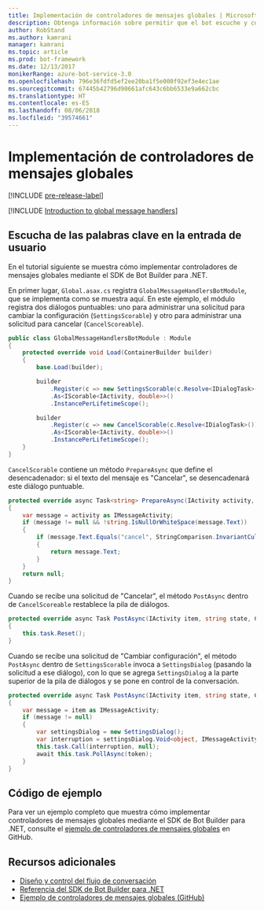 ```yaml
---
title: Implementación de controladores de mensajes globales | Microsoft Docs
description: Obtenga información sobre permitir que el bot escuche y controle la entrada de usuario que contiene ciertas palabras clave mediante el SDK de Bot Builder para .NET.
author: RobStand
ms.author: kamrani
manager: kamrani
ms.topic: article
ms.prod: bot-framework
ms.date: 12/13/2017
monikerRange: azure-bot-service-3.0
ms.openlocfilehash: 796e36fdfd5ef2ee20ba1f5e000f92ef3e4ec1ae
ms.sourcegitcommit: 67445b42796d90661afc643c6bb6533e9a662cbc
ms.translationtype: HT
ms.contentlocale: es-ES
ms.lasthandoff: 08/06/2018
ms.locfileid: "39574661"
---
```

# <a name="implement-global-message-handlers"></a>Implementación de controladores de mensajes globales

[!INCLUDE [pre-release-label](../includes/pre-release-label-v3.md)]

[!INCLUDE [Introduction to global message handlers](../includes/snippet-global-handlers-intro.md)]

## <a name="listen-for-keywords-in-user-input"></a>Escucha de las palabras clave en la entrada de usuario

En el tutorial siguiente se muestra cómo implementar controladores de mensajes globales mediante el SDK de Bot Builder para .NET.

En primer lugar, `Global.asax.cs` registra `GlobalMessageHandlersBotModule`, que se implementa como se muestra aquí. En este ejemplo, el módulo registra dos diálogos puntuables: uno para administrar una solicitud para cambiar la configuración (`SettingsScorable`) y otro para administrar una solicitud para cancelar (`CancelScoreable`).

```cs
public class GlobalMessageHandlersBotModule : Module
{
    protected override void Load(ContainerBuilder builder)
    {
        base.Load(builder);

        builder
            .Register(c => new SettingsScorable(c.Resolve<IDialogTask>()))
            .As<IScorable<IActivity, double>>()
            .InstancePerLifetimeScope();

        builder
            .Register(c => new CancelScorable(c.Resolve<IDialogTask>()))
            .As<IScorable<IActivity, double>>()
            .InstancePerLifetimeScope();
    }
}
```

`CancelScorable` contiene un método `PrepareAsync` que define el desencadenador: si el texto del mensaje es "Cancelar", se desencadenará este diálogo puntuable.

```cs
protected override async Task<string> PrepareAsync(IActivity activity, CancellationToken token)
{
    var message = activity as IMessageActivity;
    if (message != null && !string.IsNullOrWhiteSpace(message.Text))
    {
        if (message.Text.Equals("cancel", StringComparison.InvariantCultureIgnoreCase))
        {
            return message.Text;
        }
    }
    return null;
}
```

Cuando se recibe una solicitud de "Cancelar", el método `PostAsync` dentro de `CancelScoreable` restablece la pila de diálogos. 

```cs
protected override async Task PostAsync(IActivity item, string state, CancellationToken token)
{
    this.task.Reset();
}
```

Cuando se recibe una solicitud de "Cambiar configuración", el método `PostAsync` dentro de `SettingsScorable` invoca a `SettingsDialog` (pasando la solicitud a ese diálogo), con lo que se agrega `SettingsDialog` a la parte superior de la pila de diálogos y se pone en control de la conversación.

```cs
protected override async Task PostAsync(IActivity item, string state, CancellationToken token)
{
    var message = item as IMessageActivity;
    if (message != null)
    {
        var settingsDialog = new SettingsDialog();
        var interruption = settingsDialog.Void<object, IMessageActivity>();
        this.task.Call(interruption, null);
        await this.task.PollAsync(token);
    }
}
```

## <a name="sample-code"></a>Código de ejemplo

Para ver un ejemplo completo que muestra cómo implementar controladores de mensajes globales mediante el SDK de Bot Builder para .NET, consulte el <a href="https://github.com/Microsoft/BotBuilder-Samples/tree/master/CSharp/core-GlobalMessageHandlers" target="_blank">ejemplo de controladores de mensajes globales</a> en GitHub.

## <a name="additional-resources"></a>Recursos adicionales

- [Diseño y control del flujo de conversación](../bot-service-design-conversation-flow.md)
- <a href="/dotnet/api/?view=botbuilder-3.12.2.4" target="_blank">Referencia del SDK de Bot Builder para .NET</a>
- <a href="https://github.com/Microsoft/BotBuilder-Samples/tree/master/CSharp/core-GlobalMessageHandlers" target="_blank">Ejemplo de controladores de mensajes globales (GitHub)</a>

